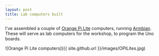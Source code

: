 ```yaml
---
layout: post
title: Lab computers built
---
```


I've assembled a couple of [Orange Pi Lite](http://orangepi.com/orange-pi-lite) computers, running [Armbian](https://www.armbian.com/). 
These will serve as lab computers for the workshop, to program the Uno boards.
<p align="center">

![Orange Pi Lite computers]({{ site.github.url }}/images/OPILites.jpg)

</p>
